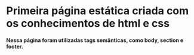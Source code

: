 # Primeira página estática criada com os conhecimentos de html e css

#### Nessa página foram utilizadas tags semânticas, como body, section e footer.
